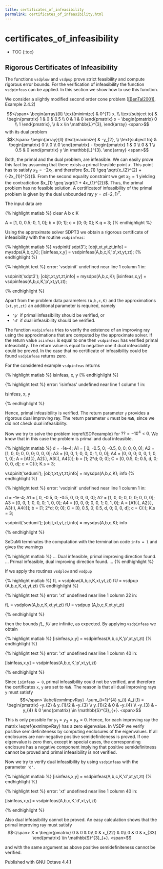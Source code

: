```yaml
---
title: certificates_of_infeasibility
permalink: certificates_of_infeasibility.html
---
```


# certificates_of_infeasibility


* TOC
{:toc}


## Rigorous Certificates of Infeasibility

The functions `vsdplow` and `vsdpup` prove strict feasibility and compute
rigorous error bounds.  For the verification of infeasibility the function
`vsdpinfeas` can be applied.  In this section we show how to use this
function.

We consider a slightly modified second order cone problem
([[BenTal2001]](/references#BenTal2001), Example 2.4.2)

<span>$$</span>
\begin{array}{ll}
\text{minimize} & 0^{T} x, \\
\text{subject to}
& \begin{pmatrix} 1 & 0 & 0.5 \\ 0 & 1 & 0 \end{pmatrix}
  x = \begin{pmatrix} 0 \\ 1 \end{pmatrix}, \\
& x \in \mathbb{L}^{3},
\end{array}
<span>$$</span>
with its dual problem
<span>$$</span>
\begin{array}{ll}
\text{maximize} & -y_{2}, \\
\text{subject to}
& \begin{pmatrix} 0 \\ 0 \\ 0 \end{pmatrix} -
  \begin{pmatrix} 1 & 0 \\ 0 & 1 \\ 0.5 & 0 \end{pmatrix}
  y \in \mathbb{L}^{3}.
\end{array}
<span>$$</span>

Both, the primal and the dual problem, are infeasible.  We can easily prove
this fact by assuming that there exists a primal feasible point <span>$x$</span>.  This
point has to satisfy <span>$x_{3} = -2x_{1}$</span>, and therefore
<span>$x_{1} \geq \sqrt{x_{2}^{2} + (-2x_{1})^{2}}$</span>.  From the second equality
constraint we get <span>$x_{2} = 1$</span> yielding the contradiction
<span>$x_{1} \geq \sqrt{1 + 4x_{1}^{2}}$</span>.  Thus, the primal problem has no feasible
solution.  A certificateof infeasibility of the primal problem is given by
the dual unbounded ray <span>$y = \alpha (-2,1)^{T}$</span>.

The input data are

{% highlight matlab %}
clear A b c K

A = [1, 0, 0.5;
     0, 1, 0];
b = [0; 1];
c = [0; 0; 0];
K.q = 3;
{% endhighlight %}

Using the approximate solver SDPT3 we obtain a rigorous certificate of
infeasibility with the routine `vsdpinfeas`:

{% highlight matlab %}
vsdpinit('sdpt3');
[objt,xt,yt,zt,info] = mysdps(A,b,c,K);
[isinfeas,x,y] = vsdpinfeas(A,b,c,K,'p',xt,yt,zt);
{% endhighlight %}

{% highlight text %}
error: 'vsdpinit' undefined near line 1 column 1
	in:


vsdpinit('sdpt3');
[objt,xt,yt,zt,info] = mysdps(A,b,c,K);
[isinfeas,x,y] = vsdpinfeas(A,b,c,K,'p',xt,yt,zt);

{% endhighlight %}

Apart from the problem data parameters `(A,b,c,K)` and the approximations
`(xt,yt,zt)` an additional parameter is required, namely

* `'p'` if primal infeasibility should be verified, or
* `'d'` if dual infeasibility should be verified.


The function `vsdpinfeas` tries to verify the existence of an improving
ray using the approximations that are computed by the approximate solver.
If the return value `isinfeas` is equal to one then `vsdpinfeas` has
verified primal infeasibility.  The return value is equal to negative one
if dual infeasibility could be proved.  In the case that no certificate of
infeasibility could be found `vsdpinfeas` returns zero.

For the considered example `vsdpinfeas` returns

{% highlight matlab %}
isinfeas, x, y
{% endhighlight %}

{% highlight text %}
error: 'isinfeas' undefined near line 1 column 1
	in:


isinfeas, x, y

{% endhighlight %}

Hence, primal infeasibility is verified.  The return parameter `y` provides
a rigorous dual improving ray. The return parameter `x` must be `NaN`, since
we did not check dual infeasibility.

Now we try to solve the problem \eqref{SDPexample} for <span>$?? = -10^{4} < 0$</span>.
We know that in this case the problem is primal and dual infeasible.

{% highlight matlab %}
d = -1e-4;
A1 = [ 0,   -0.5, 0;
      -0.5,  0,   0;
       0,    0,   0];
A2 = [1, 0, 0;
      0, 0, 0;
      0, 0, 0];
A3 = [0, 0, 1;
      0, 0, 0;
      1, 0, 0];
A4 = [0, 0, 0;
      0, 0, 1;
      0, 1, 0];
A = [A1(:), A2(:), A3(:), A4(:)];
b = [1; 2*d; 0; 0];
C = [0,   0.5, 0;
     0.5, d,   0;
     0,   0,   d];
c = C(:);
K.s = 3;

vsdpinit('sedumi');
[objt,xt,yt,zt,info] = mysdps(A,b,c,K);
info
{% endhighlight %}

{% highlight text %}
error: 'vsdpinit' undefined near line 1 column 1
	in:


d = -1e-4;
A1 = [ 0,   -0.5, 0;
      -0.5,  0,   0;
       0,    0,   0];
A2 = [1, 0, 0;
      0, 0, 0;
      0, 0, 0];
A3 = [0, 0, 1;
      0, 0, 0;
      1, 0, 0];
A4 = [0, 0, 0;
      0, 0, 1;
      0, 1, 0];
A = [A1(:), A2(:), A3(:), A4(:)];
b = [1; 2*d; 0; 0];
C = [0,   0.5, 0;
     0.5, d,   0;
     0,   0,   d];
c = C(:);
K.s = 3;

vsdpinit('sedumi');
[objt,xt,yt,zt,info] = mysdps(A,b,c,K);
info

{% endhighlight %}

SeDuMi terminates the computation with the termination code `info = 1` and
gives the warnings

{% highlight matlab %}
...
  Dual infeasible, primal improving direction found.
...
  Primal infeasible, dual improving direction found.
...
{% endhighlight %}

If we apply the routines `vsdplow` and `vsdpup`

{% highlight matlab %}
fL = vsdplow(A,b,c,K,xt,yt,zt)
fU = vsdpup (A,b,c,K,xt,yt,zt)
{% endhighlight %}

{% highlight text %}
error: 'xt' undefined near line 1 column 22
	in:


fL = vsdplow(A,b,c,K,xt,yt,zt)
fU = vsdpup (A,b,c,K,xt,yt,zt)

{% endhighlight %}

then the bounds <span>$fL$</span>, <span>$fU$</span> are infinite, as expected.  By applying
`vsdpinfeas` we obtain

{% highlight matlab %}
[isinfeas,x,y] = vsdpinfeas(A,b,c,K,'p',xt,yt,zt)
{% endhighlight %}

{% highlight text %}
error: 'xt' undefined near line 1 column 40
	in:


[isinfeas,x,y] = vsdpinfeas(A,b,c,K,'p',xt,yt,zt)

{% endhighlight %}

Since `isinfeas = 0`, primal infeasibility could not be verified, and
therefore the certificates `x`, `y` are set to `NaN`.  The reason is that
all dual improving rays `y` must satisfy
<span>$$</span>
\label{exmImpvRay}
-\sum_{i=1}^{4} y_{i} A_{i,1} =
\begin{pmatrix}
-y_{2}   & y_{1}/2 & -y_{3} \\
 y_{1}/2 & 0       & -y_{4} \\
-y_{3}   & -y_{4}  & 0
\end{pmatrix} \in \mathbb{S}^{3}_{+}.
<span>$$</span>

This is only possible for <span>$y_{1} = y_{3} = y_{4} = 0$</span>.  Hence, for each
improving ray the matrix \eqref{exmImpvRay} has a zero eigenvalue.  In VSDP
we verify positive semidefiniteness by computing enclosures of the
eigenvalues.  If all enclosures are non-negative positive semidefiniteness is
proved.  If one eigenvalue is zero then, except in special cases, the
corresponding enclosure has a negative component implying that positive
semidefinitness cannot be proved and primal infeasibility is not verified.

Now we try to verify dual infeasibility by using `vsdpinfeas` with the
parameter `'d'`.

{% highlight matlab %}
[isinfeas,x,y] = vsdpinfeas(A,b,c,K,'d',xt,yt,zt)
{% endhighlight %}

{% highlight text %}
error: 'xt' undefined near line 1 column 40
	in:


[isinfeas,x,y] = vsdpinfeas(A,b,c,K,'d',xt,yt,zt)

{% endhighlight %}

Also dual infeasibility cannot be proved.  An easy calculation shows that the
primal improving ray must satisfy
<span>$$</span>
X = \begin{pmatrix}
0 & 0 & 0\\
0 & x_{22} & 0\\
0 & 0 & x_{33}
\end{pmatrix} \in \mathbb{S}^{3}_{+}.
<span>$$</span>

and with the same argument as above positive semidefiniteness cannot be
verified.


Published with GNU Octave 4.4.1
